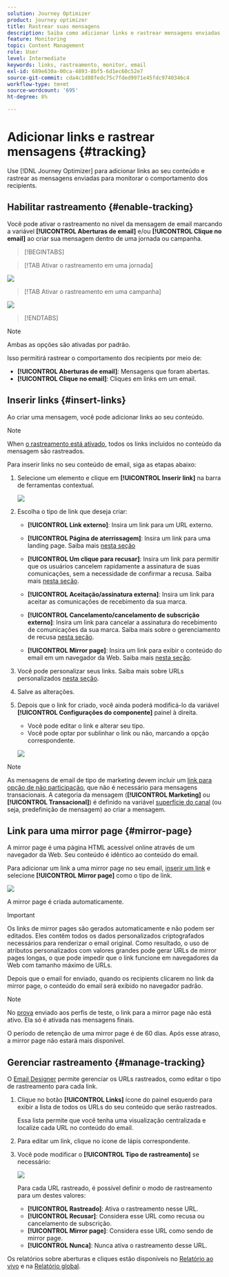 ```yaml
---
solution: Journey Optimizer
product: journey optimizer
title: Rastrear suas mensagens
description: Saiba como adicionar links e rastrear mensagens enviadas
feature: Monitoring
topic: Content Management
role: User
level: Intermediate
keywords: links, rastreamento, monitor, email
exl-id: 689e630a-00ca-4893-8bf5-6d1ec60c52e7
source-git-commit: cda4c1d88fedc75c7fded9971e45fdc9740346c4
workflow-type: tm+mt
source-wordcount: '695'
ht-degree: 8%

---
```


# Adicionar links e rastrear mensagens {#tracking}

Use [!DNL Journey Optimizer] para adicionar links ao seu conteúdo e rastrear as mensagens enviadas para monitorar o comportamento dos recipients.

## Habilitar rastreamento {#enable-tracking}

Você pode ativar o rastreamento no nível da mensagem de email marcando a variável **[!UICONTROL Aberturas de email]** e/ou **[!UICONTROL Clique no email]** ao criar sua mensagem dentro de uma jornada ou campanha.

>[!BEGINTABS]

>[!TAB Ativar o rastreamento em uma jornada]

![](assets/message-tracking-journey.png)

>[!TAB Ativar o rastreamento em uma campanha]

![](assets/message-tracking-campaign.png)

>[!ENDTABS]

>[!NOTE]
>
>Ambas as opções são ativadas por padrão.

Isso permitirá rastrear o comportamento dos recipients por meio de:

* **[!UICONTROL Aberturas de email]**: Mensagens que foram abertas.
* **[!UICONTROL Clique no email]**: Cliques em links em um email.

## Inserir links {#insert-links}

Ao criar uma mensagem, você pode adicionar links ao seu conteúdo.

>[!NOTE]
>
>When [o rastreamento está ativado](#enable-tracking), todos os links incluídos no conteúdo da mensagem são rastreados.

Para inserir links no seu conteúdo de email, siga as etapas abaixo:

1. Selecione um elemento e clique em **[!UICONTROL Inserir link]** na barra de ferramentas contextual.

   ![](assets/message-tracking-insert-link.png)

1. Escolha o tipo de link que deseja criar:

   * **[!UICONTROL Link externo]**: Insira um link para um URL externo.

   * **[!UICONTROL Página de aterrissagem]**: Insira um link para uma landing page. Saiba mais [nesta seção](../landing-pages/get-started-lp.md)

   * **[!UICONTROL Um clique para recusar]**: Insira um link para permitir que os usuários cancelem rapidamente a assinatura de suas comunicações, sem a necessidade de confirmar a recusa. Saiba mais [nesta seção](../privacy/opt-out.md#one-click-opt-out).

   * **[!UICONTROL Aceitação/assinatura externa]**: Insira um link para aceitar as comunicações de recebimento da sua marca.

   * **[!UICONTROL Cancelamento/cancelamento de subscrição externo]**: Insira um link para cancelar a assinatura do recebimento de comunicações da sua marca. Saiba mais sobre o gerenciamento de recusa [nesta seção](../privacy/opt-out.md#opt-out-management).

   * **[!UICONTROL Mirror page]**: Insira um link para exibir o conteúdo do email em um navegador da Web. Saiba mais [nesta seção](#mirror-page).

1. Você pode personalizar seus links. Saiba mais sobre URLs personalizados [nesta seção](../personalization/personalization-syntax.md#perso-urls).

1. Salve as alterações.

1. Depois que o link for criado, você ainda poderá modificá-lo da variável **[!UICONTROL Configurações do componente]** painel à direita.

   * Você pode editar o link e alterar seu tipo.
   * Você pode optar por sublinhar o link ou não, marcando a opção correspondente.

   ![](assets/message-tracking-link-settings.png)

>[!NOTE]
>
>As mensagens de email de tipo de marketing devem incluir um [link para opção de não participação](../privacy/opt-out.md#opt-out-management), que não é necessário para mensagens transacionais. A categoria da mensagem (**[!UICONTROL Marketing]** ou **[!UICONTROL Transacional]**) é definido na variável [superfície do canal](../configuration/channel-surfaces.md#email-type) (ou seja, predefinição de mensagem) ao criar a mensagem.

## Link para uma mirror page {#mirror-page}

A mirror page é uma página HTML acessível online através de um navegador da Web. Seu conteúdo é idêntico ao conteúdo do email.

Para adicionar um link a uma mirror page no seu email, [inserir um link](#insert-links) e selecione **[!UICONTROL Mirror page]** como o tipo de link.

![](assets/message-tracking-mirror-page.png)

A mirror page é criada automaticamente.

>[!IMPORTANT]
>
>Os links de mirror pages são gerados automaticamente e não podem ser editados. Eles contêm todos os dados personalizados criptografados necessários para renderizar o email original. Como resultado, o uso de atributos personalizados com valores grandes pode gerar URLs de mirror pages longas, o que pode impedir que o link funcione em navegadores da Web com tamanho máximo de URLs.

Depois que o email for enviado, quando os recipients clicarem no link da mirror page, o conteúdo do email será exibido no navegador padrão.

>[!NOTE]
>
>No [prova](preview.md#send-proofs) enviado aos perfis de teste, o link para a mirror page não está ativo. Ela só é ativada nas mensagens finais.

O período de retenção de uma mirror page é de 60 dias. Após esse atraso, a mirror page não estará mais disponível.

## Gerenciar rastreamento {#manage-tracking}

O [Email Designer](content-from-scratch.md) permite gerenciar os URLs rastreados, como editar o tipo de rastreamento para cada link.

1. Clique no botão **[!UICONTROL Links]** ícone do painel esquerdo para exibir a lista de todos os URLs do seu conteúdo que serão rastreados.

   Essa lista permite que você tenha uma visualização centralizada e localize cada URL no conteúdo do email.

1. Para editar um link, clique no ícone de lápis correspondente.

1. Você pode modificar o **[!UICONTROL Tipo de rastreamento]** se necessário:

   ![](assets/message-tracking-edit-a-link.png)

   Para cada URL rastreado, é possível definir o modo de rastreamento para um destes valores:

   * **[!UICONTROL Rastreado]**: Ativa o rastreamento nesse URL.
   * **[!UICONTROL Recusar]**: Considera esse URL como recusa ou cancelamento de subscrição.
   * **[!UICONTROL Mirror page]**: Considera esse URL como sendo de mirror page.
   * **[!UICONTROL Nunca]**: Nunca ativa o rastreamento desse URL. <!--This information is saved: if the URL appears again in a future message, its tracking is automatically deactivated.-->

Os relatórios sobre aberturas e cliques estão disponíveis no [Relatório ao vivo](../reports/live-report.md) e na [Relatório global](../reports/global-report.md).
